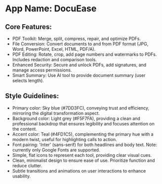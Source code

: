 # **App Name**: DocuEase

## Core Features:

- PDF Toolkit: Merge, split, compress, repair, and optimize PDFs.
- File Conversion: Convert documents to and from PDF format (JPG, Word, PowerPoint, Excel, HTML, PDF/A).
- PDF Editing: Rotate, crop, add page numbers and watermarks to PDFs. Includes redaction and comparison tools.
- Enhanced Security: Secure and unlock PDFs, add signatures, and manage access permissions.
- Smart Summary: Use AI tool to provide document summary (user selects length).

## Style Guidelines:

- Primary color: Sky blue (#7DD3FC), conveying trust and efficiency, mirroring the digital transformation aspect.
- Background color: Light grey (#F5F7FA), providing a clean and professional backdrop that ensures legibility and focuses attention on the content.
- Accent color: Teal (#4FD1C5), complementing the primary hue with a modern twist, useful for highlighting calls to action.
- Font pairing: 'Inter' (sans-serif) for both headlines and body text. Note: currently only Google Fonts are supported.
- Simple, flat icons to represent each tool, providing clear visual cues.
- Clean, minimalist design to ensure ease of use. Prioritize function and reduce clutter.
- Subtle transitions and animations on user interactions to enhance usability.